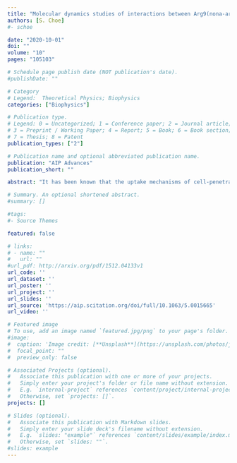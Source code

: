 ```yaml
---
title: "Molecular dynamics studies of interactions between Arg9(nona-arginine) and a DOPC/DOPG(4:1) membrane"
authors: [S. Choe]
#- schoe

date: "2020-10-01"
doi: ""
volume: "10"
pages: "105103"

# Schedule page publish date (NOT publication's date).
#publishDate: ""

# Category
# Legend:  Theoretical Physics; Biophysics
categories: ["Biophysics"]

# Publication type.
# Legend: 0 = Uncategorized; 1 = Conference paper; 2 = Journal article;
# 3 = Preprint / Working Paper; 4 = Report; 5 = Book; 6 = Book section;
# 7 = Thesis; 8 = Patent
publication_types: ["2"]

# Publication name and optional abbreviated publication name.
publication: "AIP Advances"
publication_short: ""

abstract: "It has been known that the uptake mechanisms of cell-penetrating peptides (CPPs) depend on the experimental conditions such as the concentration of peptides, lipid composition, and temperature. In this study, we investigate the temperature dependence of the penetration of Arg9s into a DOPC/DOPG(4:1) membrane using molecular dynamics (MD) simulations at two different temperatures, T = 310 K and T = 288 K. Although it is difficult to identify the temperature dependence because of having only one single simulation at each temperature and no evidence of translocation of Arg9s across the membrane at both temperatures, our simulations suggest that following are strongly correlated with the penetration of Arg9s: a number of water molecules coordinated by Arg9s and the electrostatic energy between Arg9s and the lipid molecules. We also present how Arg9s change a bending rigidity of the membrane and how a collective behavior between Arg9s enhances the penetration and the membrane bending. Our analyses can be applicable to any CPPs to investigate their interactions with various membranes using MD simulations."

# Summary. An optional shortened abstract.
#summary: []

#tags:
#- Source Themes

featured: false

# links:
# - name: ""
#   url: ""
#url_pdf: http://arxiv.org/pdf/1512.04133v1
url_code: ''
url_dataset: ''
url_poster: ''
url_project: ''
url_slides: ''
url_source: 'https://aip.scitation.org/doi/full/10.1063/5.0015665'
url_video: ''

# Featured image
# To use, add an image named `featured.jpg/png` to your page's folder.
#image:
#  caption: 'Image credit: [**Unsplash**](https://unsplash.com/photos/jdD8gXaTZsc)'
#  focal_point: ""
#  preview_only: false

# Associated Projects (optional).
#   Associate this publication with one or more of your projects.
#   Simply enter your project's folder or file name without extension.
#   E.g. `internal-project` references `content/project/internal-project/index.md`.
#   Otherwise, set `projects: []`.
projects: []

# Slides (optional).
#   Associate this publication with Markdown slides.
#   Simply enter your slide deck's filename without extension.
#   E.g. `slides: "example"` references `content/slides/example/index.md`.
#   Otherwise, set `slides: ""`.
#slides: example
---
```





